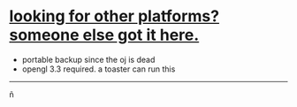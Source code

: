 # [looking for other platforms? someone else got it here.](https://archive.org/download/citra-nightly-1782-202209)

- portable backup since the oj is dead
- opengl 3.3 required. a toaster can run this

---

ñ
